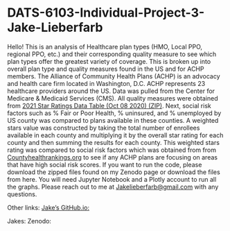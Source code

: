 # DATS-6103-Individual-Project-3-Jake-Lieberfarb

Hello! This is an analysis of Healthcare  plan types (HMO, Local PPO, regional PPO, etc.) and their corresponding quality measure to see which plan types offer the greatest variety of coverage. This is broken up into overall plan type and  quality measures found in the US and for ACHP members. The Alliance of Community Health Plans (ACHP) is an advocacy and health care firm located in Washington, D.C. ACHP represents 23 healthcare providers around the US. Data was pulled from the Center for Medicare & Medicaid Services (CMS). All quality measures were obtained from [2021 Star Ratings Data Table (Oct 08 2020) (ZIP)](https://www.cms.gov/Medicare/Prescription-Drug-Coverage/PrescriptionDrugCovGenIn/PerformanceData). Next, social risk factors such as % Fair or Poor Health, % uninsured, and % unemployed by US county was compared to plans available in these counties. A weighted stars value was constructed by taking the total number of enrollees available in each county and multiplying it by the overall star rating for each county and then summing the results for each county. This weighted stars rating was compared to social risk factors which was obtained from from [Countyhealthrankings.org](https://www.countyhealthrankings.org/explore-health-rankings/rankings-data-documentation) to see if any ACHP plans are focusing on areas that have high social risk scores. If you want to run the code, please download the zipped files found on my Zenodo page or download the files from here. You will need Jupyter Notebook and a Plotly account to run all the graphs. Please reach out to me at Jakelieberfarb@gmail.com with any questions.

Other links:
[Jake’s GitHub.io:](https://jcolt2997.github.io/DATS-6103-Individual-Project-3-Jake-Lieberfarb-githubio/)

Jakes: Zenodo: 
